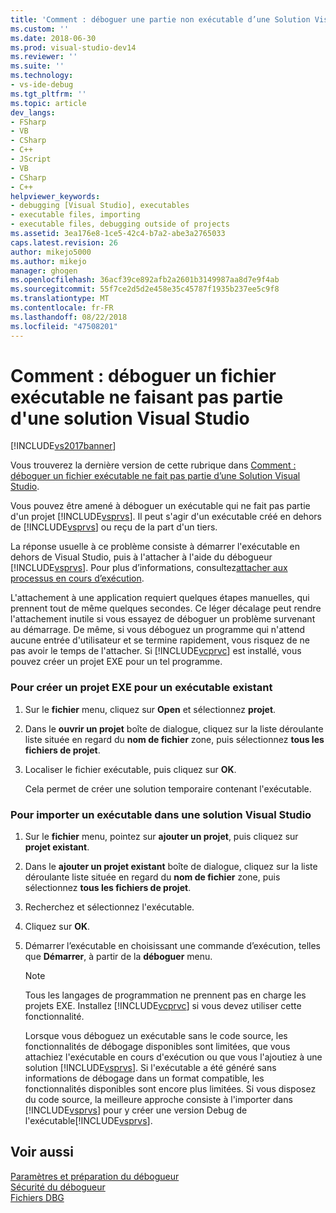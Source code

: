 ```yaml
---
title: 'Comment : déboguer une partie non exécutable d’une Solution Visual Studio | Microsoft Docs'
ms.custom: ''
ms.date: 2018-06-30
ms.prod: visual-studio-dev14
ms.reviewer: ''
ms.suite: ''
ms.technology:
- vs-ide-debug
ms.tgt_pltfrm: ''
ms.topic: article
dev_langs:
- FSharp
- VB
- CSharp
- C++
- JScript
- VB
- CSharp
- C++
helpviewer_keywords:
- debugging [Visual Studio], executables
- executable files, importing
- executable files, debugging outside of projects
ms.assetid: 3ea176e8-1ce5-42c4-b7a2-abe3a2765033
caps.latest.revision: 26
author: mikejo5000
ms.author: mikejo
manager: ghogen
ms.openlocfilehash: 36acf39ce892afb2a2601b3149987aa8d7e9f4ab
ms.sourcegitcommit: 55f7ce2d5d2e458e35c45787f1935b237ee5c9f8
ms.translationtype: MT
ms.contentlocale: fr-FR
ms.lasthandoff: 08/22/2018
ms.locfileid: "47508201"
---
```

# <a name="how-to-debug-an-executable-not-part-of-a-visual-studio-solution"></a>Comment : déboguer un fichier exécutable ne faisant pas partie d'une solution Visual Studio
[!INCLUDE[vs2017banner](../includes/vs2017banner.md)]

Vous trouverez la dernière version de cette rubrique dans [Comment : déboguer un fichier exécutable ne fait pas partie d’une Solution Visual Studio](https://docs.microsoft.com/visualstudio/debugger/how-to-debug-an-executable-not-part-of-a-visual-studio-solution).  
  
Vous pouvez être amené à déboguer un exécutable qui ne fait pas partie d'un projet [!INCLUDE[vsprvs](../includes/vsprvs-md.md)]. Il peut s'agir d'un exécutable créé en dehors de [!INCLUDE[vsprvs](../includes/vsprvs-md.md)] ou reçu de la part d'un tiers.  
  
 La réponse usuelle à ce problème consiste à démarrer l'exécutable en dehors de Visual Studio, puis à l'attacher à l'aide du débogueur [!INCLUDE[vsprvs](../includes/vsprvs-md.md)]. Pour plus d’informations, consultez[attacher aux processus en cours d’exécution](../debugger/attach-to-running-processes-with-the-visual-studio-debugger.md).  
  
 L'attachement à une application requiert quelques étapes manuelles, qui prennent tout de même quelques secondes. Ce léger décalage peut rendre l'attachement inutile si vous essayez de déboguer un problème survenant au démarrage. De même, si vous déboguez un programme qui n'attend aucune entrée d'utilisateur et se termine rapidement, vous risquez de ne pas avoir le temps de l'attacher. Si [!INCLUDE[vcprvc](../includes/vcprvc-md.md)] est installé, vous pouvez créer un projet EXE pour un tel programme.  
  
### <a name="to-create-an-exe-project-for-an-existing-executable"></a>Pour créer un projet EXE pour un exécutable existant  
  
1.  Sur le **fichier** menu, cliquez sur **Open** et sélectionnez **projet**.  
  
2.  Dans le **ouvrir un projet** boîte de dialogue, cliquez sur la liste déroulante liste située en regard du **nom de fichier** zone, puis sélectionnez **tous les fichiers de projet**.  
  
3.  Localiser le fichier exécutable, puis cliquez sur **OK**.  
  
     Cela permet de créer une solution temporaire contenant l'exécutable.  
  
### <a name="to-import-an-executable-into-a-visual-studio-solution"></a>Pour importer un exécutable dans une solution Visual Studio  
  
1.  Sur le **fichier** menu, pointez sur **ajouter un projet**, puis cliquez sur **projet existant**.  
  
2.  Dans le **ajouter un projet existant** boîte de dialogue, cliquez sur la liste déroulante liste située en regard du **nom de fichier** zone, puis sélectionnez **tous les fichiers de projet**.  
  
3.  Recherchez et sélectionnez l'exécutable.  
  
4.  Cliquez sur **OK**.  
  
5.  Démarrer l’exécutable en choisissant une commande d’exécution, telles que **Démarrer**, à partir de la **déboguer** menu.  
  
    > [!NOTE]
    >  Tous les langages de programmation ne prennent pas en charge les projets EXE. Installez [!INCLUDE[vcprvc](../includes/vcprvc-md.md)] si vous devez utiliser cette fonctionnalité.  
  
     Lorsque vous déboguez un exécutable sans le code source, les fonctionnalités de débogage disponibles sont limitées, que vous attachiez l'exécutable en cours d'exécution ou que vous l'ajoutiez à une solution [!INCLUDE[vsprvs](../includes/vsprvs-md.md)]. Si l'exécutable a été généré sans informations de débogage dans un format compatible, les fonctionnalités disponibles sont encore plus limitées. Si vous disposez du code source, la meilleure approche consiste à l'importer dans [!INCLUDE[vsprvs](../includes/vsprvs-md.md)] pour y créer une version Debug de l'exécutable[!INCLUDE[vsprvs](../includes/vsprvs-md.md)].  
  
## <a name="see-also"></a>Voir aussi  
 [Paramètres et préparation du débogueur](../debugger/debugger-settings-and-preparation.md)   
 [Sécurité du débogueur](../debugger/debugger-security.md)   
 [Fichiers DBG](http://msdn.microsoft.com/en-us/91e449e9-8b65-4123-960f-2107cd1f1cfd)




